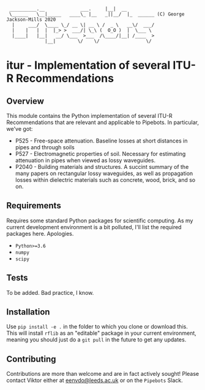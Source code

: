 ```
 __________.__             ___.     |__|  __
 \______   \__|_____   ____\_ |__   _||__/  |_  ______ (C) George Jackson-Mills 2020
  |     ___/  \____ \_/ __ \| __ \ /  _ \   __\/  ___/
  |    |   |  |  |_> >  ___/| \_\ (  O_O )  |  \___ \
  |____|   |__|   __/ \___  >___  /\____/|__| /____  >
              |__|        \/    \/                 \/
```

# itur - Implementation of several ITU-R Recommendations

## Overview

This module contains the Python implementation of several ITU-R Recommendations that are relevant and applicable to Pipebots. In particular, we've got:

- P525 - Free-space attenuation. Baseline losses at short distances in pipes and through soils
- P527 - Electromagnetic properties of soil. Necessary for estimating attenuation in pipes when viewed as lossy waveguides.
- P2040 - Building materials and structures. A succint summary of the many papers on rectangular lossy waveguides, as well as propagation losses within dielectric materials such as concrete, wood, brick, and so on.

## Requirements

Requires some standard Python packages for scientific computing. As my current development environment is a bit polluted, I'll list the required packages here. Apologies.

- `Python>=3.6`
- `numpy`
- `scipy`

## Tests

To be added. Bad practice, I know.

## Installation

Use `pip install -e .` in the folder to which you clone or download this. This will install `rflib` as an "editable" package in your current environment, meaning you should just do a `git pull` in the future to get any updates.

## Contributing

Contributions are more than welcome and are in fact actively sought! Please contact Viktor either at [eenvdo@leeds.ac.uk](mailto:eenvdo@leeds.ac.uk) or on the `Pipebots` Slack.